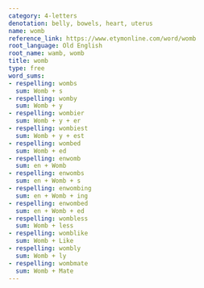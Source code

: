 ```yaml
---
category: 4-letters
denotation: belly, bowels, heart, uterus
name: womb
reference_link: https://www.etymonline.com/word/womb
root_language: Old English
root_name: wamb, womb
title: womb
type: free
word_sums:
- respelling: wombs
  sum: Womb + s
- respelling: womby
  sum: Womb + y
- respelling: wombier
  sum: Womb + y + er
- respelling: wombiest
  sum: Womb + y + est
- respelling: wombed
  sum: Womb + ed
- respelling: enwomb
  sum: en + Womb
- respelling: enwombs
  sum: en + Womb + s
- respelling: enwombing
  sum: en + Womb + ing
- respelling: enwombed
  sum: en + Womb + ed
- respelling: wombless
  sum: Womb + less
- respelling: womblike
  sum: Womb + Like
- respelling: wombly
  sum: Womb + ly
- respelling: wombmate
  sum: Womb + Mate
---
```

